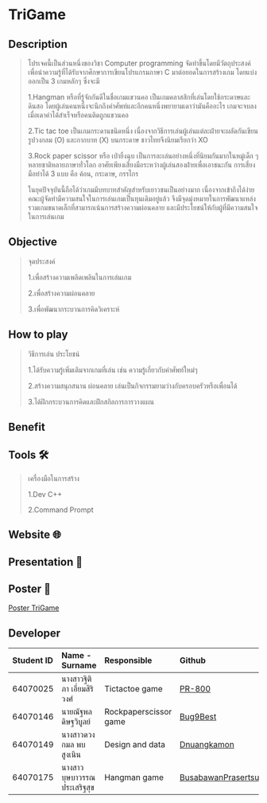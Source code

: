 # TriGame

## Description
>โปรเจคนี้เป็นส่วนหนึ่งของวิชา Computer programming จัดทำขึ้นโดยมีวัตถุประสงค์เพื่อนำความรู้ที่ได้รับจากศึกษาการเขียนโปรแกรมภาษา C มาต่อยอดในการสร้างเกม โดยแบ่งออกเป็น 3 เกมหลักๆ ซึ่งจะมี
>
>1.Hangman หรือที่รู้จักกันดีในชื่อเกมแขวนคอ เป็นเกมคลาสสิกที่เล่นโดยใช้กระดาษและดินสอ โดยผู้เล่นคนหนึ่งจะนึกถึงคำศัพท์และอีกคนหนึ่งพยายามเดาว่ามันคืออะไร เกมจะจบลงเมื่อเดาคำได้สำเร็จหรือคนติดถูกแขวนคอ
>
>2.Tic tac toe เป็นเกมกระดานชนิดหนึ่ง เนื่องจากวิธีการเล่นผู้เล่นแต่ละฝ่ายจะผลัดกันเขียนรูปวงกลม (O) และกากบาท (X) บนกระดาษ ชาวไทยจึงนิยมเรียกว่า XO
>
>3.Rock paper scissor หรือ เป่ายิ้งฉุบ เป็นการละเล่นอย่างหนึ่งที่นิยมกันมากในหมู่เด็ก ๆ หลายชาติหลายภาษาทั่วโลก อาศัยเพียงเสี่ยงมือระหว่างผู้เล่นสองฝ่ายเพื่อเอาชนะกัน การเสี่ยงมือทำได้ 3 แบบ คือ ค้อน, กระดาษ, กรรไกร
>
>ในยุคปัจจุบันนี้ถือได้ว่าเกมมีบทบาทสำคัญสำหรับเยาวชนเป็นอย่างมาก เนื่องจากเข้าถึงได้ง่าย คณะผู้จัดทำมีความสนใจในการเล่นเกมเป็นทุนเดิมอยู่แล้ว จึงมีจุดมุ่งหมายในการพัฒนาแหล่งรวมเกมขนาดเล็กที่สามารถเน้นการสร้างความผ่อนคลาย และมีประโยชน์ให้กับผู้ที่มีความสนใจในการเล่นเกม

## Objective 
>จุดประสงค์
>
>1.เพื่อสร้างความเพลิดเพลินในการเล่นเกม
>
>2.เพื่อสร้างความผ่อนคลาย
>
>3.เพื่อพัฒนากระบวนการคิดวิเคราะห์

## How to play
>วิธีการเล่น
>ประโยชน์
>
>1.ได้รับความรู้เพิ่มเติมจากเกมที่เล่น เช่น ความรู้เกี่ยวกับคำศัพท์ใหม่ๆ
>
>2.สร้างความสนุกสนาน ผ่อนคลาย เล่นเป็นกิจกรรมยามว่างกับครอบครัวหรือเพื่อนได้
>
>3.ได้ฝึกกระบวนการคิดและฝึกสกิลการการวางแผน

## Benefit

## Tools 🛠️
> เครื่องมือในการสร้าง
> 
> 1.Dev C++
> 
> 2.Command Prompt

## Website 🌐

## Presentation 🎥

## Poster 🎨
[Poster TriGame](https://media.discordapp.net/attachments/859036086319710208/972434195110588466/Compro-poster.png?width=468&height=663)

## Developer
| Student ID | Name - Surname |  Responsible | Github |
| :-------- | :-------- | :--------- |:--------- |
| 64070025 | นางสาวฐิติภา เอี่ยมสิริวงศ์ | Tictactoe game | [PR-800](https://github.com/PR-800) |
| 64070146 | นายณัฐพล ดิษฐวิบูลย์ | Rockpaperscissor game | [Bug9Best](https://github.com/Bug9Best) |
| 64070149 | นางสาวดวงกมล พบสูงเนิน | Design and data | [Dnuangkamon](https://github.com/Dnuangkamon) |
| 64070175 | นางสาวบุษบาวรรณ ประเสริฐสุข | Hangman game | [BusabawanPrasertsuk](https://github.com/BusabawanPrasertsuk) |
